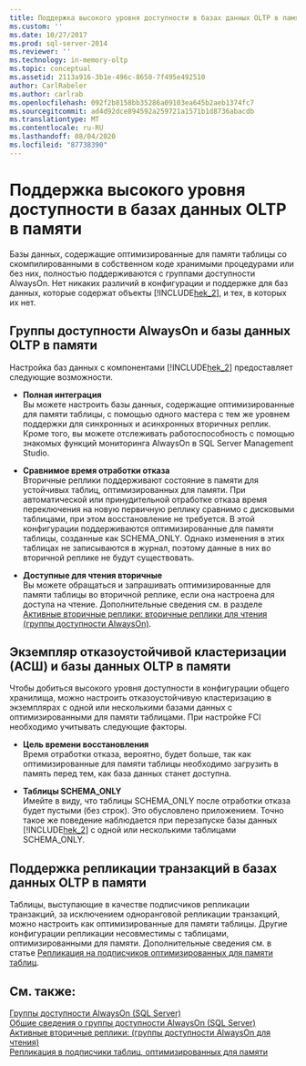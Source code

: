 ```yaml
---
title: Поддержка высокого уровня доступности в базах данных OLTP в памяти | Документация Майкрософт
ms.custom: ''
ms.date: 10/27/2017
ms.prod: sql-server-2014
ms.reviewer: ''
ms.technology: in-memory-oltp
ms.topic: conceptual
ms.assetid: 2113a916-3b1e-496c-8650-7f495e492510
author: CarlRabeler
ms.author: carlrab
ms.openlocfilehash: 092f2b8158bb35286a09103ea645b2aeb1374fc7
ms.sourcegitcommit: ad4d92dce894592a259721a1571b1d8736abacdb
ms.translationtype: MT
ms.contentlocale: ru-RU
ms.lasthandoff: 08/04/2020
ms.locfileid: "87738390"
---
```

# <a name="high-availability-support-for-in-memory-oltp-databases"></a>Поддержка высокого уровня доступности в базах данных OLTP в памяти
  Базы данных, содержащие оптимизированные для памяти таблицы со скомпилированными в собственном коде хранимыми процедурами или без них, полностью поддерживаются с группами доступности AlwaysOn.  Нет никаких различий в конфигурации и поддержке для баз данных, которые содержат объекты [!INCLUDE[hek_2](../../includes/hek-2-md.md)], и тех, в которых их нет.  
  
## <a name="alwayson-availability-groups-and-in-memory-oltp-databases"></a>Группы доступности AlwaysOn и базы данных OLTP в памяти  
 Настройка баз данных с компонентами [!INCLUDE[hek_2](../../includes/hek-2-md.md)] предоставляет следующие возможности.  
  
-   **Полная интеграция**   
    Вы можете настроить базы данных, содержащие оптимизированные для памяти таблицы, с помощью одного мастера с тем же уровнем поддержки для синхронных и асинхронных вторичных реплик. Кроме того, вы можете отслеживать работоспособность с помощью знакомых функций мониторинга AlwaysOn в SQL Server Management Studio.  
  
-   **Сравнимое время отработки отказа**   
    Вторичные реплики поддерживают состояние в памяти для устойчивых таблиц, оптимизированных для памяти. При автоматической или принудительной отработке отказа время переключения на новую первичную реплику сравнимо с дисковыми таблицами, при этом восстановление не требуется. В этой конфигурации поддерживаются оптимизированные для памяти таблицы, созданные как SCHEMA_ONLY. Однако изменения в этих таблицах не записываются в журнал, поэтому данные в них во вторичной реплике не будут существовать.  
  
-   **Доступные для чтения вторичные**   
    Вы можете обращаться и запрашивать оптимизированные для памяти таблицы во вторичной реплике, если она настроена для доступа на чтение. Дополнительные сведения см. в разделе [Активные вторичные реплики: вторичные реплики для чтения (группы доступности AlwaysOn)](../../database-engine/availability-groups/windows/active-secondaries-readable-secondary-replicas-always-on-availability-groups.md).  
  
## <a name="failover-clustering-instance-fci-and-in-memory-oltp-databases"></a>Экземпляр отказоустойчивой кластеризации (АСШ) и базы данных OLTP в памяти  
 Чтобы добиться высокого уровня доступности в конфигурации общего хранилища, можно настроить отказоустойчивую кластеризацию в экземплярах с одной или несколькими базами данных с оптимизированными для памяти таблицами. При настройке FCI необходимо учитывать следующие факторы.  
  
-   **Цель времени восстановления**   
    Время отработки отказа, вероятно, будет больше, так как оптимизированные для памяти таблицы необходимо загрузить в память перед тем, как база данных станет доступна.  
  
-   **Таблицы SCHEMA_ONLY**   
    Имейте в виду, что таблицы SCHEMA_ONLY после отработки отказа будет пустыми (без строк). Это обусловлено приложением. Точно такое же поведение наблюдается при перезапуске базы данных [!INCLUDE[hek_2](../../includes/hek-2-md.md)] с одной или несколькими таблицами SCHEMA_ONLY.  
  
## <a name="support-for-transaction-replication-in-in-memory-oltp"></a>Поддержка репликации транзакций в базах данных OLTP в памяти  
 Таблицы, выступающие в качестве подписчиков репликации транзакций, за исключением одноранговой репликации транзакций, можно настроить как оптимизированные для памяти таблицы. Другие конфигурации репликации несовместимы с таблицами, оптимизированными для памяти.  Дополнительные сведения см. в статье [Репликация на подписчиков оптимизированных для памяти таблиц](../replication/replication-to-memory-optimized-table-subscribers.md).  
  
## <a name="see-also"></a>См. также:  
 [Группы доступности AlwaysOn (SQL Server)](../../database-engine/availability-groups/windows/always-on-availability-groups-sql-server.md)   
 [Общие сведения о группы доступности AlwaysOn &#40;SQL Server&#41;](../../database-engine/availability-groups/windows/overview-of-always-on-availability-groups-sql-server.md)   
 [Активные вторичные реплики: &#40;группы доступности AlwaysOn для чтения&#41;](../../database-engine/availability-groups/windows/active-secondaries-readable-secondary-replicas-always-on-availability-groups.md)   
 [Репликация в подписчики таблиц, оптимизированных для памяти](../replication/replication-to-memory-optimized-table-subscribers.md)  
  
  
